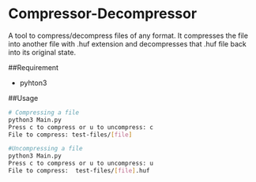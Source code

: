 # Compressor-Decompressor
A tool to compress/decompress files of any format.
It compresses the file into another file with .huf extension and decompresses 
that .huf file back into its original state. 

##Requirement
* pyhton3

##Usage
```bash
# Compressing a file 
python3 Main.py
Press c to compress or u to uncompress: c
File to compress: test-files/[file]

#Uncompressing a file
python3 Main.py
Press c to compress or u to uncompress: u
File to compress:  test-files/[file].huf
```
